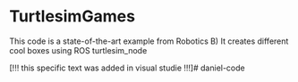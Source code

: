 # TurtlesimGames

This code is a state-of-the-art example from Robotics B) It creates different cool boxes using ROS turtlesim_node 

[!!! this specific text was added in visual studie !!!]# daniel-code

